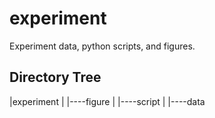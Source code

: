 # experiment
Experiment data, python scripts, and figures.

## Directory Tree

|experiment
|
|----figure
|
|----script
|
|----data

